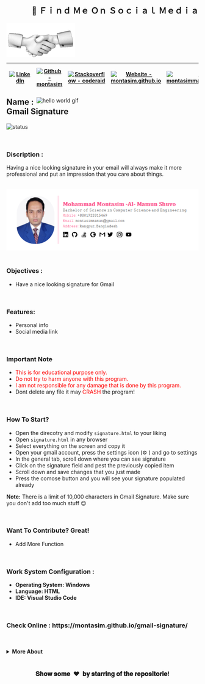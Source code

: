 <!-- 𝙲𝚘𝚗𝚗𝚎𝚌𝚝 𝚆𝚒𝚝𝚑 𝙼𝚎  -->
<h2 align="right"><b> 🔸 Ｆｉｎｄ Ｍｅ Ｏｎ Ｓｏｃｉａｌ Ｍｅｄｉａ  </b></h2>


[//]: # "handshake gif"

<img align="left" alt="handshake gif" src="https://github.com/montasim/montasim/blob/master/Media/Gif/handshake.gif" width="180px">
 
<br>
<br>
<br>

<table align="right">
    <thead>
        <tr>
            <th align="center"><a href="https://www.linkedin.com/in/montasim"><img align="center" alt="LinkedIn" width="35px" src="https://github.com/montasim/montasim/blob/master/Media/Icons/Social/linkedin.svg"/></a></th>
	    <th align="center"><a href="https://www.github.com/montasim"><img align="center" alt="Github - montasim" width="35px"   src="https://github.com/montasim/montasim/blob/master/Media/Icons/Social/github.svg"/></a></th>
            <th align="center"><a href="https://stackoverflow.com/users/10429621/coderaid"><img align="center" alt="Stackoverflow - coderaid" width="35px" src="https://github.com/montasim/montasim/blob/master/Media/Icons/Social/stackoverflow.svg"/></a></th>
            <th align="center"><a href="https://montasim.github.io"><img align="center" alt="Website - montasim.github.io" width="35px" src="https://github.com/montasim/montasim/blob/master/Media/Icons/Social/website.svg"/></a></th>
            <th align="center"><a href="mailto:montasimmamun@gmail.com"><img align="center" alt="Gmail - montasimmamun@gmail.com" width="35px" src="https://github.com/montasim/montasim/blob/master/Media/Icons/Social/gmail.svg"/></a></th>
            <th align="center"><a href="https://twitter.com/montasimmamun"><img align="center" alt="Twitter - montasim" width="35px" src="https://github.com/montasim/montasim/blob/master/Media/Icons/Social/twitter.svg"/></a></th>
            <th align="center"><a href="https://www.instagram.com/mr.montasim"><img align="center" alt="Instagram - mr.montasim" width="35px" src="https://github.com/montasim/montasim/blob/master/Media/Icons/Social/instagram.svg"/></a></th>
            <th align="center"><a href="https://www.youtube.com/channel/UCkkBnedfjKU-toiKQ-rxvtA"><img align="center" alt="YouTube -Rohan Das" width="35px" src="https://github.com/montasim/montasim/blob/master/Media/Icons/Social/youtube.svg"/></a></th>
        </tr>
    </thead>
</table>
<!-- end Connect With Me -->

<br>
<br>
<br>
<br>
<br>
<br>

[//]: # "hello world gif"

<img align="right" alt="hello world gif" src="https://github.com/montasim/GitHub-Repository-Template/blob/main/extra/hello%20world.gif" width="425px">
 
<h2 align="left"> Name : Gmail Signature </h2>

<p align="left">
  <img align="center" alt="status" src="https://forthebadge.com/images/badges/built-with-love.svg" />
</p>

<br>

<h3 align="left"> Discription : </h3>

<p align="left"> Having a nice looking signature in your email will always make it more professional and put an impression that you care about things. </p>

<br>

<div align="center">
  <img src="https://github.com/montasim/gmail-signature/blob/master/Media/Extra/gmail-signature.png?raw=true">
</div>

<br>

<h3 align="left"> Objectives :   </h3>

- Have a nice looking signature for Gmail

<br>

<h3 align="left"> Features: </h3>  

- Personal info
- Social media link

<br>

<h3 align="left">Important Note</h3>

- <font color='red'>This is for educational purpose only.</font>
- <font color='red'>Do not try to harm anyone with this program.</font>
- <font color='red'>I am not responsible for any damage that is done by this program.</font>
- Dont delete any file it may <font color='red'>CRASH</font> the program!

<br>

<h3 align="left"> How To Start? </h3>

- Open the direcotry and modify `signature.html` to your liking
- Open `signature.html` in any browser 
- Select everything on the screen and copy it 
- Open your gmail account, press the settings icon (⚙️ ) and go to settings 
- In the general tab, scroll down where you can see signature 
- Click on the signature field and pest the previously copied item  
- Scroll down and save changes that you just made
- Press the comose button and you will see your signature populated already 

**Note:** There is a limit of 10,000 characters in Gmail Signature. Make sure you don't add too much stuff :wink:

<br>

<h3 align="left"> Want To Contribute? Great! </h3>

 - Add More Function
 
 <br>

<h3 align="left"> Work System Configuration : </h3> 

- <b> Operating System: Windows</b>  
- <b> Language: HTML</b>  
- <b> IDE: Visual Studio Code</b>  

<br>

<h3 align="left"> Check Online : https://montasim.github.io/gmail-signature/</h3>

<br>
<br>


[//]: # "More About "  
<details>
<summary>
    <b> More About  </b>
</summary>
	
<br>
<br>


<h3 align="center"> Stats </h3>

<p align="center">
  <img alt=" Github Stats" src = "https://github-readme-stats.vercel.app/api/pin/?username=montasim&repo=gmail-signature&show_icons=true&theme=radical&line_height=27&bg_color=0,EC6C6C,FFD479,FFFC79,73FA79&theme=graywhite">
</p>

<br>
    
<h3 align="left"> Project Status: </h3>
  
<p align="center"> <b>Active</b> </p>

<br>
<br>
<br>
<br>

[//]: # "Montasim's github cover gif"

<img align="center" alt="montasim's github cover gif" src="https://github.com/montasim/montasim/blob/master/Media/Gif/montasim%20github%20cover.gif" width="100%">

<br>

<br>
<br>
</details>


<br>

[//]: # "show some love paragraph"

<h3 align="center">𝐒𝐡𝐨𝐰 𝐬𝐨𝐦𝐞 &nbsp;❤️&nbsp; 𝐛𝐲 𝐬𝐭𝐚𝐫𝐫𝐢𝐧𝐠 𝐨𝐟 𝐭𝐡𝐞 𝐫𝐞𝐩𝐨𝐬𝐢𝐭𝐨𝐫𝐢𝐞!</h3>

<br>
